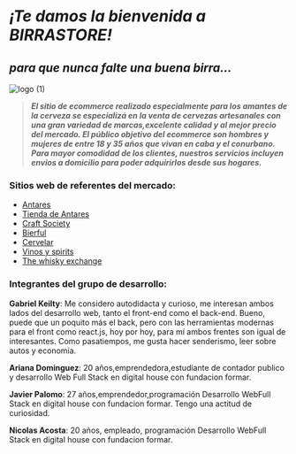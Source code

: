 # ***¡Te damos la bienvenida a BIRRASTORE!***
## ***para que nunca falte una buena birra...***
![logo (1)](https://user-images.githubusercontent.com/87153984/128464407-fafe457c-6440-463d-9633-bfc81168d8b6.png)

> ***El sitio de ecommerce realizado especialmente para los amantes de la cerveza se especializá en la venta de cervezas artesanales con una gran variedad de marcas,excelente calidad y al mejor precio del mercado.
El público objetivo del ecommerce son hombres y mujeres de entre 18 y 35 años
que vivan en caba y el conurbano. Para mayor comodidad de los clientes, nuestros servicios incluyen envios a domicilio para poder adquirirlos desde sus hogares.*** 

### Sitios web de referentes del mercado:

- [Antares](https://www.cervezaantares.com/)
- [Tienda de Antares](https://tienda.cervezaantares.com/)
- [Craft Society](https://www.craftsociety.com.ar/)
- [Bierful](https://tienda.bierful.com/)
- [Cervelar](https://cervelar.com.ar/)
- [Vinos y spirits](https://www.vinosyspirits.com/)
- [The whisky exchange](https://www.thewhiskyexchange.com/)

### Integrantes del grupo de desarrollo:

**Gabriel Keilty**: Me considero autodidacta y curioso, me interesan ambos lados
del desarrollo web, tanto el front-end como el back-end. Bueno, puede que
un poquito más el back, pero con las herramientas modernas para el front
como react.js, hoy por hoy, para mí ambos frentes son igual de interesantes.
Como pasatiempos, me gusta hacer senderismo, leer sobre autos y economía.

**Ariana Dominguez**: 20 años,emprendedora,estudiante de contador publico y desarrollo Web Full Stack en digital house con fundacion formar.

**Javier Palomo**: 27 años,emprendedor,programación Desarrollo WebFull Stack en digital house con fundacion formar. Tengo una actitud de curiosidad.

**Nicolas Acosta**: 20 años, empleado, programación Desarrollo WebFull Stack en digital house con fundacion formar.